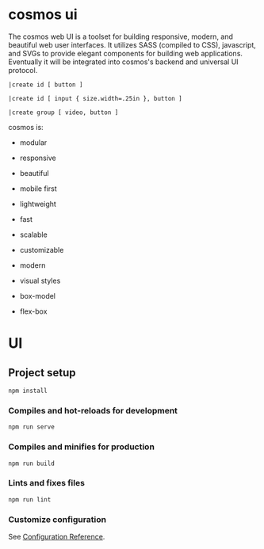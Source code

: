 # cosmos ui

The cosmos web UI is a toolset for building responsive, modern, and beautiful web user interfaces. It utilizes SASS (compiled to CSS), javascript, and SVGs to provide elegant components for building web applications. Eventually it will be integrated into cosmos's backend and universal UI protocol.

```
|create id [ button ]

|create id [ input { size.width=.25in }, button ]

|create group [ video, button ]
```

cosmos is:
* modular
* responsive
* beautiful

* mobile first
* lightweight
* fast
* scalable
* customizable
* modern

* visual styles

* box-model
* flex-box


# UI


## Project setup
```
npm install
```

### Compiles and hot-reloads for development
```
npm run serve
```

### Compiles and minifies for production
```
npm run build
```

### Lints and fixes files
```
npm run lint
```

### Customize configuration
See [Configuration Reference](https://cli.vuejs.org/config/).
